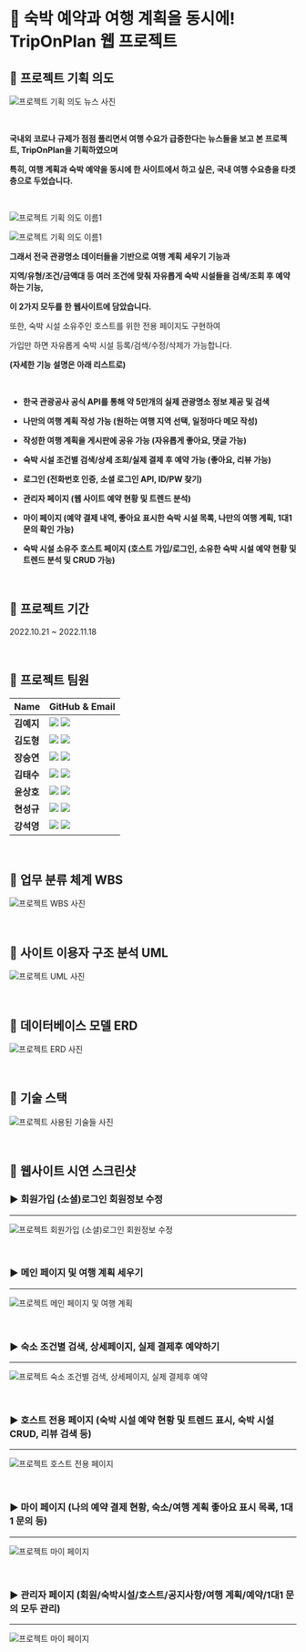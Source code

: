 # 🛫 숙박 예약과 여행 계획을 동시에! TripOnPlan 웹 프로젝트

## 🛫 프로젝트 기획 의도

![프로젝트 기획 의도 뉴스 사진](/ReadMeImg/TripOnPlan_purpose.png)

<br/>

**국내외 코로나 규제가 점점 풀리면서 여행 수요가 급증한다는 뉴스들을 보고 본 프로젝트, TripOnPlan을 기획하였으며** 

**특히, 여행 계획과 숙박 예약을 동시에 한 사이트에서 하고 싶은, 국내 여행 수요층을 타겟층으로 두었습니다.**

<br/>

![프로젝트 기획 의도 이름1](/ReadMeImg/TripOnPlan_name1.png)

![프로젝트 기획 의도 이름1](/ReadMeImg/TripOnPlan_name2.png)

**그래서 전국 관광명소 데이터들을 기반으로 여행 계획 세우기 기능과** 

**지역/유형/조건/금액대 등 여러 조건에 맞춰 자유롭게 숙박 시설들을 검색/조회 후 예약하는 기능,**

**이 2가지 모두를 한 웹사이트에 담았습니다.** 

또한, 숙박 시설 소유주인 호스트를 위한 전용 페이지도 구현하여 

가입만 하면 자유롭게 숙박 시설 등록/검색/수정/삭제가 가능합니다.

**(자세한 기능 설명은 아래 리스트로)**

<br/>

* **한국 관광공사 공식 API를 통해 약 5만개의 실제 관광명소 정보 제공 및 검색**

* **나만의 여행 계획 작성 가능 (원하는 여행 지역 선택, 일정마다 메모 작성)**

* **작성한 여행 계획을 게시판에 공유 가능 (자유롭게 좋아요, 댓글 가능)**

* **숙박 시설 조건별 검색/상세 조회/실제 결제 후 예약 가능 (좋아요, 리뷰 가능)**

* **로그인 (전화번호 인증, 소셜 로그인 API, ID/PW 찾기)**

* **관리자 페이지 (웹 사이트 예약 현황 및 트렌드 분석)** 

* **마이 페이지 (예약 결제 내역, 좋아요 표시한 숙박 시설 목록, 나만의 여행 계획, 1대1 문의 확인 가능)**

* **숙박 시설 소유주 호스트 페이지 (호스트 가입/로그인, 소유한 숙박 시설 예약 현황 및 트렌드 분석 및 CRUD 가능)**

<br/>

## 🛫 프로젝트 기간

2022.10.21 ~ 2022.11.18

<br/>

## 🛫 프로젝트 팀원

|**Name**|**GitHub & Email**|
|----|----------------|
|**김예지**|[<img src="https://img.shields.io/badge/GitHub-181717?style=for-the-badge&logo=GitHub&logoColor=white">](https://github.com/yeaji862 "김예지 깃허브") [<img src="https://img.shields.io/badge/kyjkeh0515@gmail.com-EA4335?style=for-the-badge&logo=Gmail&logoColor=white&link=mailto:kyjkeh0515@gmail.com">](mailto:kyjkeh0515@gmail.com "김예지 이메일")|
|**김도형**|[<img src="https://img.shields.io/badge/GitHub-181717?style=for-the-badge&logo=GitHub&logoColor=white">](https://github.com/duel4u "김도형 깃허브") [<img src="https://img.shields.io/badge/duel4u@gmail.com-EA4335?style=for-the-badge&logo=Gmail&logoColor=white&link=mailto:duel4u@gmail.com">](mailto:duel4u@gmail.com "김도형 이메일")|
|**장승연**|[<img src="https://img.shields.io/badge/GitHub-181717?style=for-the-badge&logo=GitHub&logoColor=white">](https://github.com/jangseungyeon "장승연 깃허브") [<img src="https://img.shields.io/badge/wkdtmddus3512@gmail.com-EA4335?style=for-the-badge&logo=Gmail&logoColor=white&link=mailto:wkdtmddus3512@gmail.com">](mailto:wkdtmddus3512@gmail.com "장승연 이메일")|
|**김태수**|[<img src="https://img.shields.io/badge/GitHub-181717?style=for-the-badge&logo=GitHub&logoColor=white">](https://github.com/kkimts80 "김태수 깃허브") [<img src="https://img.shields.io/badge/wkdtmddus3512@gmail.com-EA4335?style=for-the-badge&logo=Gmail&logoColor=white&link=mailto:kkimts80@gmail.com">](mailto:kkimts80@gmail.com "김태수 이메일")|
|**윤상호**|[<img src="https://img.shields.io/badge/GitHub-181717?style=for-the-badge&logo=GitHub&logoColor=white">](https://github.com/BlueWizdom "윤상호 깃허브") [<img src="https://img.shields.io/badge/yssh0424@gmail.com-EA4335?style=for-the-badge&logo=Gmail&logoColor=white&link=mailto:yssh0424@gmail.com">](mailto:yssh0424@gmail.com "윤상호 이메일")|
|**현성규**|[<img src="https://img.shields.io/badge/GitHub-181717?style=for-the-badge&logo=GitHub&logoColor=white">](https://github.com/Hyun8787 "현성규 깃허브") [<img src="https://img.shields.io/badge/a05005@nate.com-EA4335?style=for-the-badge&logo=Gmail&logoColor=white&link=mailto:a05005@nate.com">](mailto:a05005@nate.com "현성규 이메일")|
|**강석영**|[<img src="https://img.shields.io/badge/GitHub-181717?style=for-the-badge&logo=GitHub&logoColor=white">](https://github.com/KangSY92 "강석영 깃허브") [<img src="https://img.shields.io/badge/tjrdud471@gmail.com-EA4335?style=for-the-badge&logo=Gmail&logoColor=white&link=mailto:tjrdud471@gmail.com">](mailto:tjrdud471@gmail.com "강석영 이메일")|

<br/>

## 🛫 업무 분류 체계 WBS

![프로젝트 WBS 사진](/ReadMeImg/TripOnPlan_WBS.png)

<br/>

## 🛫 사이트 이용자 구조 분석 UML

![프로젝트 UML 사진](/ReadMeImg/TripOnPlan_uml.png)

<br/>

## 🛫 데이터베이스 모델 ERD

![프로젝트 ERD 사진](/ReadMeImg/TripOnPlan_erd.png)

<br/>

## 🛫 기술 스택

![프로젝트 사용된 기술들 사진](/ReadMeImg/TripOnPlan_tech.png)

<br/>

## 🛫 웹사이트 시연 스크린샷

### ▶ 회원가입 (소셜)로그인 회원정보 수정

---

![프로젝트 회원가입 (소셜)로그인 회원정보 수정](/ReadMeImg/TripOnPlan_Login.gif)

<br/>

### ▶ 메인 페이지 및 여행 계획 세우기

---

![프로젝트 메인 페이지 및 여행 계획](/ReadMeImg/TripOnPlan_Planner.gif)

<br/>

### ▶ 숙소 조건별 검색, 상세페이지, 실제 결제후 예약하기 

---

![프로젝트 숙소 조건별 검색, 상세페이지, 실제 결제후 예약](/ReadMeImg/TripOnPlan_Motel.gif)

<br/>

### ▶ 호스트 전용 페이지 (숙박 시설 예약 현황 및 트렌드 표시, 숙박 시설 CRUD, 리뷰 검색 등)

---

![프로젝트 호스트 전용 페이지](/ReadMeImg/TripOnPlan_Host.gif)

<br/>

### ▶ 마이 페이지 (나의 예약 결제 현황, 숙소/여행 계획 좋아요 표시 목록, 1대1 문의 등)

---

![프로젝트 마이 페이지](/ReadMeImg/TripOnPlan_MyPage.gif)

<br/>

### ▶ 관리자 페이지 (회원/숙박시설/호스트/공지사항/여행 계획/예약/1대1 문의 모두 관리)

---

![프로젝트 마이 페이지](/ReadMeImg/TripOnPlan_Manage.gif)

<br/>

